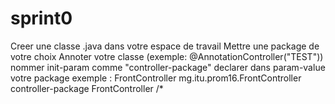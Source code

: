 # sprint0
Creer une classe .java  dans votre espace de travail 
Mettre une package de votre choix
Annoter votre classe (exemple: @AnnotationController("TEST"))
nommer init-param comme "controller-package"
declarer dans  param-value  votre package 
exemple :
    <servlet>
        <servlet-name>FrontController</servlet-name>
        <servlet-class>mg.itu.prom16.FrontController</servlet-class>
        <init-param>
            <param-name>controller-package</param-name>
            <param-value><!-- ecrire votre package ici --></param-value>
        </init-param>
    </servlet>
    <servlet-mapping>
        <servlet-name>FrontController</servlet-name>
        <url-pattern>/*</url-pattern>
    </servlet-mapping>